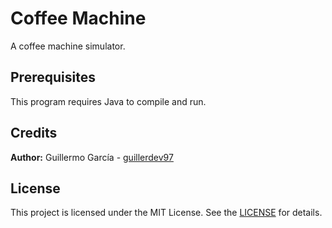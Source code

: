 # Coffee Machine
A coffee machine simulator.

## Prerequisites

This program requires Java to compile and run.

## Credits

**Author:** Guillermo García - [guillerdev97](https://github.com/guillerdev97)

## License

This project is licensed under the MIT License. See the [LICENSE](https://github.com/mobalic/coffee-machine-java/blob/main/LICENSE) for details.